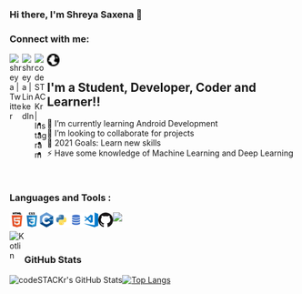 
### Hi there, I'm Shreya Saxena 👋

### Connect with me:
[<img align="left" alt="shreya | Twitter" width="22px" src="https://cdn.jsdelivr.net/npm/simple-icons@v3/icons/twitter.svg" />][twitter]
[<img align="left" alt="shreya | LinkedIn" width="22px" src="https://cdn.jsdelivr.net/npm/simple-icons@v3/icons/linkedin.svg" />][linkedin]
[<img align="left" alt="codeSTACKr | Instagram" width="22px" src="https://cdn.jsdelivr.net/npm/simple-icons@v3/icons/instagram.svg" />][instagram]
[<img align="left" alt="shreya.com" width="22px" src="https://raw.githubusercontent.com/iconic/open-iconic/master/svg/globe.svg" />][website]

</br>

## I'm a Student, Developer, Coder and Learner!!

- 🌱 I’m currently learning Android Development
- 👯 I’m looking to collaborate for projects
- 🥅 2021 Goals: Learn new skills
- ⚡ Have some knowledge of Machine Learning and Deep Learning

</br>

### Languages and Tools :

<img align="left" alt="HTML5" width="26px" src="https://raw.githubusercontent.com/github/explore/80688e429a7d4ef2fca1e82350fe8e3517d3494d/topics/html/html.png"/>

<img align="left" alt="CSS3" width="26px" src="https://raw.githubusercontent.com/github/explore/80688e429a7d4ef2fca1e82350fe8e3517d3494d/topics/css/css.png"/>

<img align="left" alt="C++" width="26px" src="https://raw.githubusercontent.com/github/explore/80688e429a7d4ef2fca1e82350fe8e3517d3494d/topics/cpp/cpp.png"/>

<img align="left" alt="Python" width="26px" src="https://raw.githubusercontent.com/github/explore/80688e429a7d4ef2fca1e82350fe8e3517d3494d/topics/python/python.png"/>

<img align="left" alt="SQL" width="26px" src="https://raw.githubusercontent.com/github/explore/80688e429a7d4ef2fca1e82350fe8e3517d3494d/topics/sql/sql.png"/>

<img align="left" alt="Visual Studio Code" width="26px" src="https://raw.githubusercontent.com/github/explore/80688e429a7d4ef2fca1e82350fe8e3517d3494d/topics/visual-studio-code/visual-studio-code.png"/>

![](https://komarev.com/ghpvc/?username=shreyasaxena1)
<img align="left" alt="GitHub" width="26px" src="https://raw.githubusercontent.com/github/explore/78df643247d429f6cc873026c0622819ad797942/topics/github/github.png"/>

<img align="left" alt="Kotlin" width="26px" src="https://user-images.githubusercontent.com/6463980/28998869-97bca9dc-7a03-11e7-8a95-3bbe9c1f7926.png"/>

<br />
 
### GitHub Stats

  <img align="left" alt="codeSTACKr's GitHub Stats" src="https://github-readme-stats.codestackr.vercel.app/api?username=shreyasaxena1&show_icons=true&hide_border=true" />

  [![Top Langs](https://github-readme-stats.vercel.app/api/top-langs/?username=shreyasaxena1&layout=compact)](https://github.com/Souro-23/github-readme-stats)

[website]: https://citizenchoice.in/
[twitter]: https://twitter.com/_feelosopher
[instagram]: https://www.instagram.com/feelosopher_
[linkedin]: https://www.linkedin.com/in/shreyasaxena
[website]: https://citizenchoice.in
